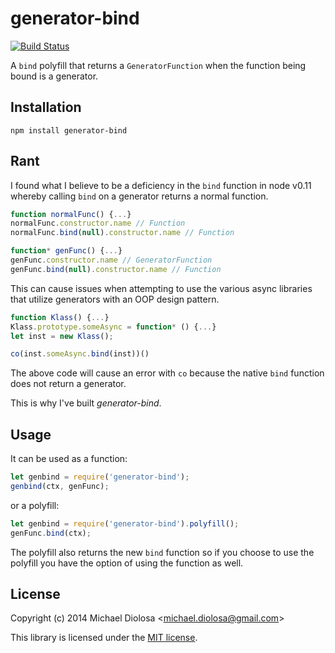 # generator-bind

[![Build Status](https://travis-ci.org/mbrio/generator-bind.svg?branch=master)](https://travis-ci.org/mbrio/generator-bind)

  A `bind` polyfill that returns a `GeneratorFunction` when the function being bound is a generator.

## Installation

```
npm install generator-bind
```

## Rant

  I found what I believe to be a deficiency in the `bind` function in node v0.11 whereby calling `bind` on a generator returns a normal function.

```js
function normalFunc() {...}
normalFunc.constructor.name // Function
normalFunc.bind(null).constructor.name // Function

function* genFunc() {...}
genFunc.constructor.name // GeneratorFunction
genFunc.bind(null).constructor.name // Function
```

  This can cause issues when attempting to use the various async libraries that utilize generators with an OOP design pattern.

```js
function Klass() {...}
Klass.prototype.someAsync = function* () {...}
let inst = new Klass();

co(inst.someAsync.bind(inst))()
```

  The above code will cause an error with `co` because the native `bind` function does not return a generator.

  This is why I've built *generator-bind*.

## Usage

  It can be used as a function:

```js
let genbind = require('generator-bind');
genbind(ctx, genFunc);
```

  or a polyfill:

```js
let genbind = require('generator-bind').polyfill();
genFunc.bind(ctx);
```

  The polyfill also returns the new `bind` function so if you choose to use the polyfill you have the option of using the function as well.

## License

  Copyright (c) 2014 Michael Diolosa <[michael.diolosa@gmail.com](mailto:michael.diolosa@gmail.com)>

  This library is licensed under the [MIT license](http://opensource.org/licenses/MIT).